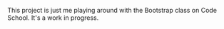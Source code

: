 This project is just me playing around with the Bootstrap class on Code School. It's a work in progress.
